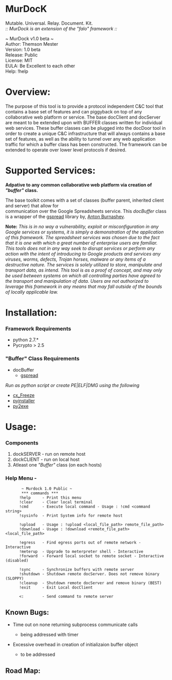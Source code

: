 MurDocK
=======

Mutable. Universal. Relay. Document. Kit.  
*_:: MurDock is an extension of the "falo" framework ::_*
 
 
~ MurDock v1.0 beta ~  
Author:   Themson Mester  
Version:  1.0 beta  
Release:  Public  
License:  MIT  
EULA:  Be Excellent to each other  
Help:  !help  


# Overview:

The purpose of this tool is to provide a protocol independent C&C tool that contains a base set of features and
can piggyback on top of any collaborative web platform or service. The base docClient and docServer are meant to
be extended upon with BUFFER classes written for individual web services. These buffer classes can be plugged
into the docDoor tool in order to create a unique C&C infrastructure that will always contains a base set of features,
as well as the ability to tunnel over any web application traffic for which a buffer class has been constructed. 
The framework can be extended to operate over lower level protocols if desired.
	

 
# Supported Services:

**Adpative to any common collaborative web platform via creation of _"buffer"_ class.**  
  
   
   
     
       
       
       
The base toolkit comes with a set of classes (buffer parent, inherited client and server) that allow for        
communication over the Google Spreadsheets service. This _docBuffer_ class is a wrapper of the [gspread](https://github.com/burnash/gspread) library by, [Anton Burnashev](https://github.com/burnash).

	
__Note:__ _This is in no way a vulnerability, exploit or misconfiguration in any Google services or systems, it is
simply a demonstration of the application of this framework. The spreadsheet services was chosen due
to the fact that it is one with which a great number of enterprise users are familiar. This tools does
not in any way seek to disrupt services or perform any action with the intent of introducing to Google products
and services any viruses, worms, defects, Trojan horses, malware or any items of a destructive nature. The 
services is solely utilized to store, manipulate and transport data, as intend. This tool is as a proof of
concept, and may only be used between systems on which all controlling parties have agreed to the transport
and manipulation of data. Users are not authorized to leverage this framework in any means that may fall outside
of the bounds of locally applicable law._


 
# Installation:
### Framework Requirements
- python 2.7.*
- Pycrypto > 2.5

### "Buffer" Class Requirements
- docBuffer
	- [gspread](https://github.com/burnash/gspread)

_Run as python script or create PE|ELF|DMG using the following_
- [cx_Freeze](http://cx-freeze.sourceforge.net/index.html)
- [pyinstaller](http://www.pyinstaller.org/)
- [py2exe](http://www.py2exe.org/)
  


# Usage:

### Components
1. dockSERVER - run on remote host
2. dockCLIENT - run on local host    
3. Atleast one _"Buffer"_ class (on each hosts)
 
### Help Menu -
           ~ Murdock 1.0 Public ~
           *** commands ***
          !help     - Print this menu
          !clear    - Clear local terminal              
          !cmd      - Execute local command - Usage : !cmd <command string>
          !sysinfo  - Print System info for remote host
          
          !upload   - Usage : !upload <local_file_path> remote_file_path>
          !download - Usage : !download <remote_file_path> <local_file_path>
          
          !egress   - Find egress ports out of remote network - Interactive
          !meterup  - Upgrade to meterpreter shell - Interactive
          !forward  - Forward local socket to remote socket - Interactive (disabled)
          
          !sync     - Synchronize buffers with remote server  
          !shutdown - Shutdown remote docServer. Does not remove binary (SLOPPY)
          !cleanup  - Shutdown remote docServer and remove binary (BEST)
          !exit     - Exit Local docClient   
          
          <:        - Send command to remote server
 
 
 
## Known Bugs:
    
- Time out on none returning subprocess communicate calls
	- being addressed with timer  

- Excessive overhead in creation of initializaion buffer object
	- to be addressed
 
 
## Road Map:

